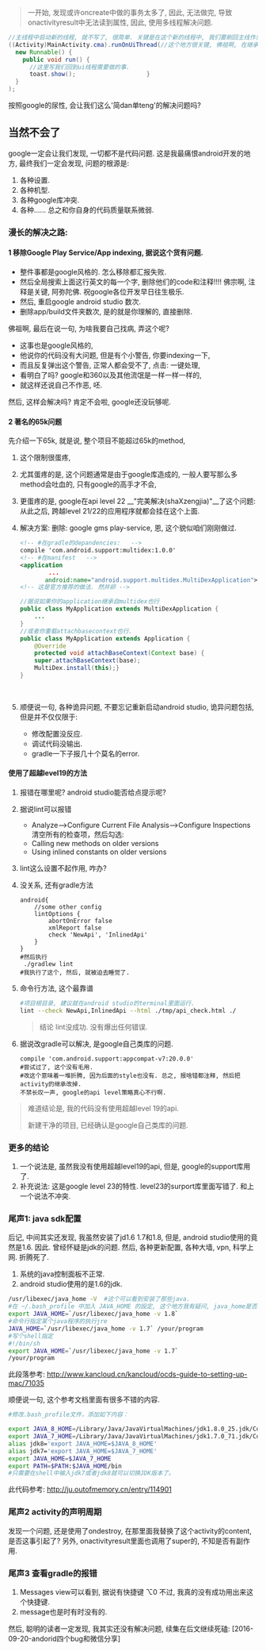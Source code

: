 > 一开始, 发现或许oncreate中做的事务太多了, 因此, 无法做完, 导致onactivityresult中无法读到属性, 因此, 使用多线程解决问题.

```java
//主线程中启动新的线程, 就不写了, 很简单. 关键是在这个新的线程中, 我们要刷回主线作界面操作, 这个地方还是要写回调
((Activity)MainActivity.cma).runOnUiThread(//这个地方很关键, 佛祖啊, 在继承的过程中, runonuithread这事不知道被哪一层final了, 反正还原为自定义的activity就已经不行了. 忍不住要问google, 需要埋这么多坑吗?
  new Runnable() {
    public void run() {
      //这里写我们回到ui线程需要做的事.
      toast.show();                    }
  }
);
```

按照google的尿性, 会让我们这么'简dan单teng'的解决问题吗? 

## 当然不会了

google一定会让我们发现, 一切都不是代码问题. 这是我最痛恨android开发的地方, 最终我们一定会发现, 问题的根源是:

1. 各种设置.
2. 各种机型.
3. 各种google库冲突.
4. 各种...... 总之和你自身的代码质量联系微弱.

### 漫长的解决之路:

#### 1 移除Google Play Service/App indexing, 据说这个货有问题.

- 整件事都是google风格的. 怎么移除都汇报失败.
- 然后全局搜索上面这行英文的每一个字, 删除他们的code和注释!!!! 佛宗啊, 注释是关键, 阿弥陀佛. 祝google各位开发早日往生极乐.
- 然后, 重启google android studio 数次.
- 删除app/build文件夹数次, 是的就是你理解的, 直接删除.

佛祖啊, 最后在说一句, 为啥我要自己找病, 弄这个呢? 

- 这事也是google风格的, 
- 他说你的代码没有大问题, 但是有个小警告, 你要indexing一下, 
- 而且反复弹出这个警告, 正常人都会受不了, 点击: 一键处理, 
- 看明白了吗? google和360以及其他流氓是一样一样一样的, 
- 就这样还说自己不作恶, 呸.

然后, 这样会解决吗? 肯定不会啦, google还没玩够呢.

#### 2 著名的65k问题 

先介绍一下65k, 就是说, 整个项目不能超过65k的method, 

1. 这个限制很蛋疼, 

2. 尤其蛋疼的是, 这个问题通常是由于google库造成的, 一般人要写那么多method会吐血的, 只有google的高手才不会, 

3. 更蛋疼的是, google在api level 22 __"完美解决(shaXzengjia)"__了这个问题: 从此之后, 跨越level 21/22的应用程序就都会挂在这个上面.

4. 解决方案: 删除: google gms play-service, 恩, 这个貌似咱们刚刚做过.

   ```xml
   <!-- #在gradle的depandencies:   -->
   compile 'com.android.support:multidex:1.0.0'
   <!-- #在manifest   -->
   <application
           ...
          android:name="android.support.multidex.MultiDexApplication">
   <!-- 这是官方推荐的做法. 然并卵 -->
   ```
   ```java
   //据说如果你的application继承自multidex也行
   public class MyApplication extends MultiDexApplication {
       ...
   }
   //或者你重载attachbasecontext也行.
   public class MyApplication extends Application {
       @Override
       protected void attachBaseContext(Context base) {
       super.attachBaseContext(base);
       MultiDex.install(this);}
   }
   ```

   ​

5. 顺便说一句, 各种诡异问题, 不要忘记重新启动android studio, 诡异问题包括, 但是并不仅仅限于:

   - 修改配置没反应.
   - 调试代码没输出.
   - gradle一下子报几十个莫名的error.

#### 使用了超越level19的方法

1. 报错在哪里呢? android studio能否给点提示呢?

2. 据说lint可以报错

   - Analyze—>Configure Current File Analysis—>Configure Inspections 清空所有的检查项，然后勾选: 
   - Calling new methods on older versions
   - Using inlined constants on older versions

3. lint这么设置不起作用, 咋办?

4. 没关系, 还有gradle方法

   ```properties
   android{
       //some other config
       lintOptions {
           abortOnError false
           xmlReport false
           check 'NewApi', 'InlinedApi'
       }
   }
   #然后执行
    ./gradlew lint
   #我执行了这个, 然后, 就被迫去睡觉了.
   ```

5. 命令行方法, 这个最靠谱

   ```sh
   #项目根目录, 建议就在android studio的terminal里面运行.
   lint --check NewApi,InlinedApi --html ./tmp/api_check.html ./
   ```

   > 结论 lint没成功. 没有爆出任何错误.

6. 据说改gradle可以解决, 是google自己类库的问题.

   ```properties
   compile 'com.android.support:appcompat-v7:20.0.0'
   #尝试过了, 这个没有毛用.
   #改这个意味着一堆折腾, 因为后面的style也没有. 总之, 报啥错都注释, 然后把activity的继承改掉.
   不禁长叹一声, google的api level策略真心不行啊.
   ```

> 难道结论是, 我的代码没有使用超越level 19的api.
>
> 新建干净的项目, 已经确认是google自己类库的问题.

### 更多的结论

1. 一个说法是, 虽然我没有使用超越level19的api, 但是, google的support库用了.
2. 补充说法: 这是google level 23的特性. level23的surport库里面写错了. 和上一个说法不冲突.

### 尾声1: java sdk配置

后记, 中间其实还发现, 我虽然安装了jd1.6 1.7和1.8, 但是, android studio使用的竟然是1.6. 因此. 曾经怀疑是jdk的问题. 然后, 各种更新配置, 各种大墙, vpn, 科学上网. 折腾死了. 

1. 系统的java控制面板不正常.
2. android studio使用的是1.6的jdk.

```sh
/usr/libexec/java_home -V  #这个可以看到安装了那些java.
#在 ~/.bash_profile 中加入 JAVA_HOME 的設定, 这个地方我有疑问, java_home是否推荐设置?
export JAVA_HOME=`/usr/libexec/java_home -v 1.8`
#命令行指定某个java程序的执行jre
JAVA_HOME=`/usr/libexec/java_home -v 1.7` /your/program
#写个shell指定
#!/bin/sh
export JAVA_HOME=`/usr/libexec/java_home -v 1.7`
/your/program
```

此段落参考: http://www.kancloud.cn/kancloud/ocds-guide-to-setting-up-mac/71035

顺便说一句, 这个参考文档里面有很多不错的内容. 

```sh
#修改.bash_profile文件，添加如下内容：

export JAVA_8_HOME=/Library/Java/JavaVirtualMachines/jdk1.8.0_25.jdk/Contents/Home export 
export JAVA_7_HOME=/Library/Java/JavaVirtualMachines/jdk1.7.0_71.jdk/Contents/Home export
alias jdk8='export JAVA_HOME=$JAVA_8_HOME'
alias jdk7='export JAVA_HOME=$JAVA_7_HOME'  
export JAVA_HOME=$JAVA_7_HOME
export PATH=$PATH:$JAVA_HOME/bin
#只需要在shell中输入jdk7或者jdk8就可以切换JDK版本了。
```

此代码参考: http://ju.outofmemory.cn/entry/114901

### 尾声2 activity的声明周期

发现一个问题, 还是使用了ondestroy, 在那里面我替换了这个activity的content, 是否这事引起了? 另外, onactivityresult里面也调用了super的, 不知是否有副作用.

### 尾声3 查看gradle的报错

1. Messages view可以看到, 据说有快捷键 ⌥0 不过, 我真的没有成功用出来这个快捷键.
2. message也是时有时没有的. 



然后, 聪明的读者一定发现, 我其实还没有解决问题, 续集在后文继续死磕: [2016-09-20-andorid四个bug和微信分享]